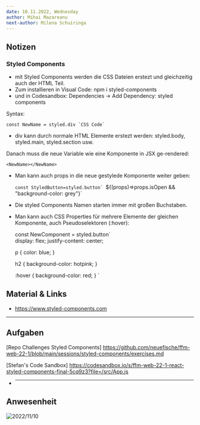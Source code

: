 ```yaml
---
date: 10.11.2022, Wednesday
author: Mihai Mazareanu
next-author: Milena Schuiringa
---
```


## Notizen

### Styled Components

- mit Styled Components werden die CSS Dateien erstezt und gleichzeitig auch der HTML Teil.
- Zum installieren in Visual Code: npm i styled-components
- und in Codesandbox: Dependencies -> Add Dependency: styled components

Syntax:

    const NewName = styled.div `CSS Code`

- div kann durch normale HTML Elemente erstezt werden: styled.body, styled.main, styled.section usw.

Danach muss die neue Variable wie eine Komponente in JSX ge-rendered:

    <NewName></NewName>

- Man kann auch props in die neue gestylede Komponente weiter geben:

    <StyledButton isOpen={true} />
    
    ``const StyledButton=styled.button`
    ``${(props)=>props.isOpen && "background-color: grey"}`

- Die styled Components Namen starten immer mit großen Buchstaben.

- Man kann auch CSS Properties für mehrere Elemente der gleichen Komponente, auch Pseudoselektoren (:hover):

  const NewComponent = styled.button`  
  display: flex;
  justify-content: center;

  p {
  color: blue;
  }

  h2 {
  background-color: hotpink;
  }

  :hover {
  background-color: red;
  }
  `

## Material & Links

- <https://www.styled-components.com>

---

## Aufgaben

[Repo Challenges Styled Components] <https://github.com/neuefische/ffm-web-22-1/blob/main/sessions/styled-components/exercises.md>

[Stefan's Code Sandbox] <https://codesandbox.io/s/ffm-web-22-1-react-styled-components-final-5cq9z3?file=/src/App.js>

- ***

## Anwesenheit

![2022/11/10](../images/2022-11-10.png)
